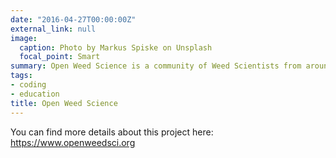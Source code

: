 ```yaml
---
date: "2016-04-27T00:00:00Z"
external_link: null
image:
  caption: Photo by Markus Spiske on Unsplash
  focal_point: Smart
summary: Open Weed Science is a community of Weed Scientists from around the globe passionate about Data Visualization and Data Analysis.
tags:
- coding
- education
title: Open Weed Science
---
```


You can find more details about this project here: https://www.openweedsci.org